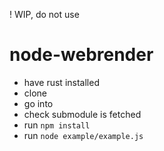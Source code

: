 ! WIP, do not use

# node-webrender

- have rust installed
- clone
- go into
- check submodule is fetched
- run `npm install`
- run `node example/example.js`
